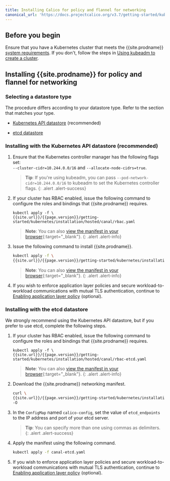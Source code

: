 ```yaml
---
title: Installing Calico for policy and flannel for networking
canonical_url: 'https://docs.projectcalico.org/v3.7/getting-started/kubernetes/installation/flannel'
---
```


## Before you begin

Ensure that you have a Kubernetes cluster that meets the
{{site.prodname}} [system requirements](../requirements). If you don't,
follow the steps in [Using kubeadm to create a cluster](http://kubernetes.io/docs/getting-started-guides/kubeadm/).

## Installing {{site.prodname}} for policy and flannel for networking

### Selecting a datastore type

The procedure differs according to your datastore type. Refer to the
section that matches your type.

- [Kubernetes API datastore](#installing-with-the-kubernetes-api-datastore-recommended) (recommended)

- [etcd datastore](#installing-with-the-etcd-datastore)

### Installing with the Kubernetes API datastore (recommended)

1. Ensure that the Kubernetes controller manager has the following flags set:<br>
   `--cluster-cidr=10.244.0.0/16` and `--allocate-node-cidrs=true`.

   > **Tip**: If you're using kubeadm, you can pass `--pod-network-cidr=10.244.0.0/16`
   > to kubeadm to set the Kubernetes controller flags.
   {: .alert .alert-success}

1. If your cluster has RBAC enabled, issue the following command to
   configure the roles and bindings that {{site.prodname}} requires.

   ```
   kubectl apply -f \
   {{site.url}}/{{page.version}}/getting-started/kubernetes/installation/hosted/canal/rbac.yaml
   ```
   > **Note**: You can also
   > [view the manifest in your browser](hosted/canal/rbac.yaml){:target="_blank"}.
   {: .alert .alert-info}

1. Issue the following command to install {{site.prodname}}.

   ```bash
   kubectl apply -f \
   {{site.url}}/{{page.version}}/getting-started/kubernetes/installation/hosted/canal/canal.yaml
   ```

   > **Note**: You can also [view the manifest in your browser](hosted/canal/canal.yaml){:target="_blank"}.
   {: .alert .alert-info}

1. If you wish to enforce application layer policies and secure workload-to-workload
   communications with mutual TLS authentication, continue to [Enabling application layer policy](app-layer-policy) (optional).

### Installing with the etcd datastore

We strongly recommend using the Kubernetes API datastore, but if you prefer to use
etcd, complete the following steps.

1. If your cluster has RBAC enabled, issue the following command to
   configure the roles and bindings that {{site.prodname}} requires.

   ```
   kubectl apply -f \
   {{site.url}}/{{page.version}}/getting-started/kubernetes/installation/hosted/canal/rbac-etcd.yaml
   ```
   > **Note**: You can also
   > [view the manifest in your browser](hosted/canal/rbac-etcd.yaml){:target="_blank"}.
   {: .alert .alert-info}

1. Download the {{site.prodname}} networking manifest.

   ```bash
   curl \
   {{site.url}}/{{page.version}}/getting-started/kubernetes/installation/hosted/canal/canal-etcd.yaml \
   -O
   ```

1. In the `ConfigMap` named `calico-config`, set the value of
   `etcd_endpoints` to the IP address and port of your etcd server.

   > **Tip**: You can specify more than one using commas as delimiters.
   {: .alert .alert-success}

1. Apply the manifest using the following command.

   ```bash
   kubectl apply -f canal-etcd.yaml
   ```

1. If you wish to enforce application layer policies and secure workload-to-workload
   communications with mutual TLS authentication, continue to [Enabling application layer policy](app-layer-policy) (optional).

